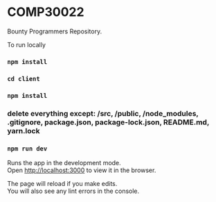 # COMP30022
Bounty Programmers Repository.

To run locally
### `npm install`

### `cd client`

### `npm install`

### delete everything except: /src, /public, /node_modules, .gitignore, package.json, package-lock.json, README.md, yarn.lock

### `npm run dev`

Runs the app in the development mode.<br />
Open [http://localhost:3000](http://localhost:3000) to view it in the browser.

The page will reload if you make edits.<br />
You will also see any lint errors in the console.
